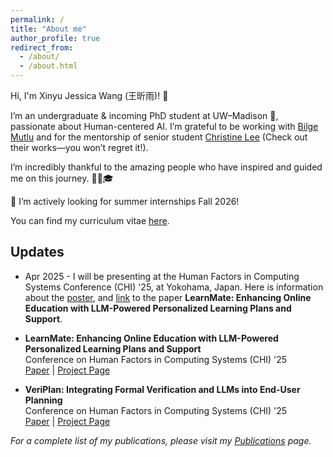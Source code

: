 ```yaml
---
permalink: /
title: "About me"
author_profile: true
redirect_from: 
  - /about/
  - /about.html
---
```


Hi, I'm Xinyu Jessica Wang (王昕雨)! 👋

I’m an undergraduate & incoming PhD student at UW–Madison 🦡, passionate about Human-centered AI. I’m grateful to be working with [Bilge Mutlu](https://bmutlu.github.io/) and for the mentorship of senior student [Christine Lee](https://christineplee.github.io/) (Check out their works—you won’t regret it!).

I’m incredibly thankful to the amazing people who have inspired and guided me on this journey. 🙇‍♀️🎓

📣 I’m actively looking for summer internships Fall 2026!

You can find my curriculum vitae [here](https://drive.google.com/file/d/1WoSETtpDUKVr9RmRANCWvNmj7TA8iufF/view?usp=drive_link).


## Updates

- Apr 2025 - I will be presenting at the Human Factors in Computing Systems Conference (CHI) '25, at Yokohama, Japan. Here is information about the [poster](https://programs.sigchi.org/chi/2025/program/content/194261), and [link](https://arxiv.org/abs/2503.13340) to the paper **LearnMate: Enhancing Online Education with LLM-Powered Personalized Learning Plans and Support**.

- **LearnMate: Enhancing Online Education with LLM-Powered Personalized Learning Plans and Support**  
  Conference on Human Factors in Computing Systems (CHI) '25  
  [Paper](https://arxiv.org/abs/2503.13340) | [Project Page](/publication/2024-02-18-paper-title-number-4)

- **VeriPlan: Integrating Formal Verification and LLMs into End-User Planning**  
  Conference on Human Factors in Computing Systems (CHI) '25  
  [Paper](https://arxiv.org/abs/2502.17898) | [Project Page](/publication/2024-02-17-paper-title-number-4)

*For a complete list of my publications, please visit my [Publications](/publications/) page.*

